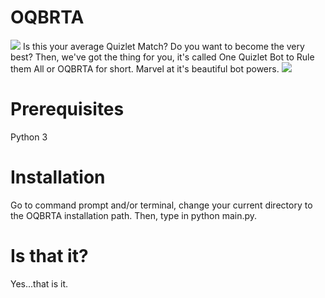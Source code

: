 # OQBRTA
![](http://i.imgur.com/Hx4O16u.gif)
Is this your average Quizlet Match? Do you want to become the very best? Then, we've got the thing for you, it's called One Quizlet Bot to Rule them All or OQBRTA for short. Marvel at it's beautiful bot powers.
![](http://i.imgur.com/FPI6qtY.gif)
# Prerequisites
Python 3
# Installation
Go to command prompt and/or terminal, change your current directory to the OQBRTA installation path. Then, type in python main.py.
# Is that it?
Yes...that is it.
